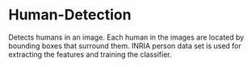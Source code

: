 # Human-Detection
Detects humans in an image. Each human in the images are located by bounding boxes that surround them. INRIA person data set is used for extracting the features and training the classifier. 
